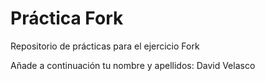 # Práctica Fork
Repositorio de prácticas para el ejercicio Fork

Añade a continuación tu nombre y apellidos: 
David Velasco
